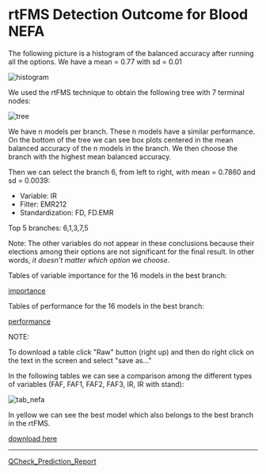 # rtFMS Detection Outcome for Blood NEFA

The following picture is a histogram of the balanced accuracy after running all the options. We have a mean = 0.77 with sd = 0.01

![histogram](https://github.com/JFMandujanoR/QCheck_Prediction_Report/blob/master/Hist_Binary_Bal_Acc_GLMNET_NEFA2.png)

We used the rtFMS technique to obtain the following tree with 7 terminal nodes:

![tree](https://github.com/JFMandujanoR/QCheck_Prediction_Report/blob/master/Tree_Bal_Acc_GLMNET_NEFA2.png)

We have n models per branch. These n models have a similar performance. On the bottom of the tree we can see box plots centered in the mean balanced accuracy of the n models in the branch. We then choose the branch with the highest mean balanced accuracy.

Then we can select the branch 6, from left to right, with mean = 0.7860 and sd = 0.0039:

- Variable: IR
- Filter: EMR212
- Standardization: FD, FD.EMR

Top 5 branches: 6,1,3,7,5

Note: The other variables do not appear in these conclusions because their elections among their options are not significant for the final result. In other words, _it doesn't matter which option we choose_.

Tables of variable importance for the 16 models in the best branch:

[importance](https://github.com/JFMandujanoR/QCheck_Prediction_Report/blob/master/NEFA_binary_tables_importance.csv)

Tables of performance for the 16 models in the best branch: 

[performance](https://github.com/JFMandujanoR/QCheck_Prediction_Report/blob/master/NEFA_binary_tables_performance.csv)

NOTE: 

To download a table click "Raw" button (right up) and then do right click on the text in the screen and select "save as..."

In the following tables we can see a comparison among the different types of variables (FAF, FAF1, FAF2, FAF3, IR, IR with stand):

![tab_nefa](https://github.com/JFMandujanoR/QCheck_Prediction_Report/blob/master/NEFA_binary_tablas.png)

In yellow we can see the best model which also belongs to the best branch in the rtFMS.

[download here](https://github.com/JFMandujanoR/QCheck_Prediction_Report/blob/master/Total_NEFA.xlsx)

_________________________________________________________________________________________________________________________________
[QCheck_Prediction_Report](https://github.com/JFMandujanoR/QCheck_Prediction_Report/blob/master/README.md)
